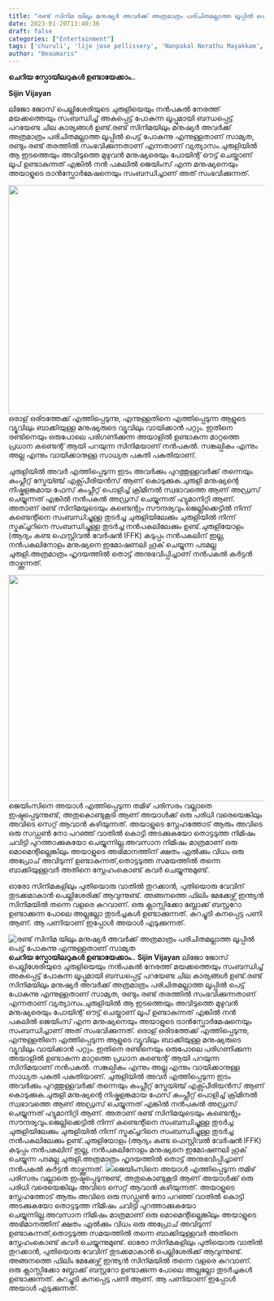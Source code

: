 ```yaml
---
title: "രണ്ട് സിനിമ യിലും മനുഷ്യർ അവർക്ക് അത്രമാത്രം പരിചിതമല്ലാത്ത ലൂപ്പിൽ പെട്ട് പോകുന്നു എന്നുള്ളതാണ് സാമ്യത"
date: 2023-01-20T13:40:36
draft: false
categories: ["Entertainment"]
tags: ['churuli', 'lijo jose pellissery', 'Nanpakal Nerathu Mayakkam', 'Sijin Vijayan']
author: "Beaumaris"
---
```


<strong>ചെറിയ സ്പോയിലറുകൾ ഉണ്ടായേക്കാം..</strong>

<strong>Sijin Vijayan</strong>

ലിജോ ജോസ് പെല്ലിശേരിയുടെ ചുരുളിയെയും നൻപകൽ നേരത്ത് മയക്കത്തെയും സംബന്ധിച്ച് അകപ്പെട്ട് പോകുന്ന ലൂപ്പുമായി ബന്ധപ്പെട്ട് പറയേണ്ട ചില കാര്യങ്ങൾ ഉണ്ട്.രണ്ട് സിനിമയിലും മനുഷ്യർ അവർക്ക് അത്രമാത്രം പരിചിതമല്ലാത്ത ലൂപ്പിൽ പെട്ട് പോകുന്നു എന്നുള്ളതാണ് സാമ്യത, രണ്ടും രണ്ട് തരത്തിൽ സംഭവിക്കുന്നതാണ് എന്നതാണ് വ്യത്യാസം.ചുരുളിയിൽ ആ ഇടത്തെയും അവിടുത്തെ മുഴുവൻ മനുഷ്യരെയും പോയിന്റ് ഔട്ട് ചെയ്താണ് ലൂപ് ഉണ്ടാകുന്നത് എങ്കിൽ നൻ പകലിൽ ജെയിംസ് എന്ന മനുഷ്യനെയും അയാളുടെ ട്രാൻസ്ഫോർമേഷനെയും സംബന്ധിച്ചാണ് അത് സംഭവിക്കുന്നത്.

<img class="size-large wp-image-380144 aligncenter" src="https://cdn.boolokam.com/articles/2023/01/ds-1-1024x576.jpg" alt="" width="800" height="450" />ഒരാള് ഒരിടത്തേക്ക് എത്തിപ്പെടുന്നു, എന്നുള്ളതിനെ എത്തിപ്പെടുന്ന ആളുടെ വ്യൂവിലും ബാക്കിയുള്ള മനുഷ്യരുടെ വ്യൂവിലും വായിക്കാൻ പറ്റും. ഇതിനെ രണ്ടിനെയും ഒരുപോലെ പരിഗണിക്കുന്ന അയാളിൽ ഉണ്ടാകുന്ന മാറ്റത്തെ പ്രധാന കണ്ടെന്റ് ആയി പറയുന്ന സിനിമയാണ് നൻപകൽ. സങ്കല്പികം എന്നും അല്ല എന്നും വായിക്കാനുള്ള സാധ്യത പകുതി പകുതിയാണ്.

ചുരുളിയിൽ അവർ എത്തിപ്പെടുന്ന ഇടം അവർക്കും പുറത്തുള്ളവർക്ക് തന്നെയും കംപ്ലീറ്റ് സ്ട്രേയ്ഞ്ച് എക്സ്പീരിയൻസ് ആണ് കൊടുക്കുക.ചുരുളി മനുഷ്യന്റെ നിഷ്കളങ്കമായ ഫേസ് കംപ്ലീറ്റ് പൊളിച്ച് ക്രിമിനൽ സ്വഭാവത്തെ ആണ് അഡ്രസ് ചെയ്യുന്നത് എങ്കിൽ നൻപകൽ അഡ്രസ് ചെയ്യുന്നത് ഹ്യുമാനിറ്റി ആണ്. അതാണ്‌ രണ്ട് സിനിമയുടെയും കണ്ടെന്റും സൗന്ദര്യവും.ജെല്ലിക്കെട്ടിൽ നിന്ന് കണ്ടെന്റിനെ സംബന്ധിച്ചുള്ള തുടർച്ച ചുരുളിയിലേക്കും ചുരുളിയിൽ നിന്ന് സ്ട്രക്ച്ചറിനെ സംബന്ധിച്ചുള്ള തുടർച്ച നൻപകലിലേക്കും ഉണ്ട്.ചുരുളിയോളം (ആദ്യം കണ്ട ഫെസ്റ്റിവൽ വേർഷൻ IFFK) കടുപ്പം നൻപകലിന് ഇല്ല, നൻപകലിനോളം മനുഷ്യനെ ഇമോഷണലി ഹൂക് ചെയ്യുന്ന പടമല്ല ചുരുളി.അത്രമാത്രം ഹൃദയത്തിൽ തൊട്ട് അനുഭവിപ്പിച്ചാണ് നൻപകൽ കർട്ടൻ താഴ്ത്തുന്നത്.

<img class="size-large wp-image-380145 aligncenter" src="https://cdn.boolokam.com/articles/2023/01/ddqqq-1024x569.webp" alt="" width="800" height="445" />ജെയിംസിനെ അയാൾ എത്തിപ്പെടുന്ന തമിഴ് പരിസരം വല്ലാതെ ഇഷ്ടപ്പെടുന്നുണ്ട്, അതുകൊണ്ടുകൂടി ആണ് അയാൾക്ക് ഒരു പരിധി വരെയെങ്കിലും അവിടെ സെറ്റ് ആവാൻ കഴിയുന്നത്. അയാളുടെ സ്നേഹത്തോട് ആരും അവിടെ ഒരു സഡ്ഡൺ നോ പറഞ്ഞ് വാതിൽ കൊട്ടി അടക്കുകയോ തൊട്ടടുത്ത നിമിഷം ചവിട്ടി പുറത്താക്കുകയോ ചെയ്യുന്നില്ല.അവസാന നിമിഷം മാത്രമാണ് ഒരു മൊമെന്റില്ലെങ്കിലും അയാളുടെ അഭിമാനത്തിന് ക്ഷതം ഏൽക്കും വിധം ഒരു അപ്രോച് അവിടുന്ന് ഉണ്ടാകുന്നത്,തൊട്ടടുത്ത സമയത്തിൽ തന്നെ ബാക്കിയുള്ളവർ അതിനെ സ്നേഹംകൊണ്ട് കവർ ചെയ്യുന്നുമുണ്ട്.

ഓരോ സിനിമകളിലും പുതിയൊരു വാതിൽ തുറക്കാൻ, പുതിയൊരു വേവിന് തുടക്കമാകാൻ പെല്ലിശേരിക്ക് ആവുന്നുണ്ട്. അങ്ങനത്തെ ഫിലിം മേക്കേഴ്സ് ഇന്ത്യൻ സിനിമയിൽ തന്നെ വളരെ കുറവാണ്. ഒരു ക്ലാസ്സിക്കോ ബ്ലോക്ക് ബസ്റ്ററോ ഉണ്ടാക്കുന്ന പോലെ അല്ലല്ലോ തുടർച്ചകൾ ഉണ്ടാക്കുന്നത്. കുറച്ചൂടി കനപ്പെട്ട പണി ആണ്. ആ പണിയാണ് ഇപ്പോൾ അയാൾ എടുക്കുന്നത്.


![രണ്ട് സിനിമ യിലും മനുഷ്യർ അവർക്ക് അത്രമാത്രം പരിചിതമല്ലാത്ത ലൂപ്പിൽ പെട്ട് പോകുന്നു എന്നുള്ളതാണ് സാമ്യത](https://cdn.boolokam.com/articles/2023/01/ds-1-1024x576.jpg)**ചെറിയ സ്പോയിലറുകൾ ഉണ്ടായേക്കാം..** **Sijin Vijayan** ലിജോ ജോസ് പെല്ലിശേരിയുടെ ചുരുളിയെയും നൻപകൽ നേരത്ത് മയക്കത്തെയും സംബന്ധിച്ച് അകപ്പെട്ട് പോകുന്ന ലൂപ്പുമായി ബന്ധപ്പെട്ട് പറയേണ്ട ചില കാര്യങ്ങൾ ഉണ്ട്.രണ്ട് സിനിമയിലും മനുഷ്യർ അവർക്ക് അത്രമാത്രം പരിചിതമല്ലാത്ത ലൂപ്പിൽ പെട്ട് പോകുന്നു എന്നുള്ളതാണ് സാമ്യത, രണ്ടും രണ്ട് തരത്തിൽ സംഭവിക്കുന്നതാണ് എന്നതാണ് വ്യത്യാസം.ചുരുളിയിൽ ആ ഇടത്തെയും അവിടുത്തെ മുഴുവൻ മനുഷ്യരെയും പോയിന്റ് ഔട്ട് ചെയ്താണ് ലൂപ് ഉണ്ടാകുന്നത് എങ്കിൽ നൻ പകലിൽ ജെയിംസ് എന്ന മനുഷ്യനെയും അയാളുടെ ട്രാൻസ്ഫോർമേഷനെയും സംബന്ധിച്ചാണ് അത് സംഭവിക്കുന്നത്. ഒരാള് ഒരിടത്തേക്ക് എത്തിപ്പെടുന്നു, എന്നുള്ളതിനെ എത്തിപ്പെടുന്ന ആളുടെ വ്യൂവിലും ബാക്കിയുള്ള മനുഷ്യരുടെ വ്യൂവിലും വായിക്കാൻ പറ്റും. ഇതിനെ രണ്ടിനെയും ഒരുപോലെ പരിഗണിക്കുന്ന അയാളിൽ ഉണ്ടാകുന്ന മാറ്റത്തെ പ്രധാന കണ്ടെന്റ് ആയി പറയുന്ന സിനിമയാണ് നൻപകൽ. സങ്കല്പികം എന്നും അല്ല എന്നും വായിക്കാനുള്ള സാധ്യത പകുതി പകുതിയാണ്. ചുരുളിയിൽ അവർ എത്തിപ്പെടുന്ന ഇടം അവർക്കും പുറത്തുള്ളവർക്ക് തന്നെയും കംപ്ലീറ്റ് സ്ട്രേയ്ഞ്ച് എക്സ്പീരിയൻസ് ആണ് കൊടുക്കുക.ചുരുളി മനുഷ്യന്റെ നിഷ്കളങ്കമായ ഫേസ് കംപ്ലീറ്റ് പൊളിച്ച് ക്രിമിനൽ സ്വഭാവത്തെ ആണ് അഡ്രസ് ചെയ്യുന്നത് എങ്കിൽ നൻപകൽ അഡ്രസ് ചെയ്യുന്നത് ഹ്യുമാനിറ്റി ആണ്. അതാണ്‌ രണ്ട് സിനിമയുടെയും കണ്ടെന്റും സൗന്ദര്യവും.ജെല്ലിക്കെട്ടിൽ നിന്ന് കണ്ടെന്റിനെ സംബന്ധിച്ചുള്ള തുടർച്ച ചുരുളിയിലേക്കും ചുരുളിയിൽ നിന്ന് സ്ട്രക്ച്ചറിനെ സംബന്ധിച്ചുള്ള തുടർച്ച നൻപകലിലേക്കും ഉണ്ട്.ചുരുളിയോളം (ആദ്യം കണ്ട ഫെസ്റ്റിവൽ വേർഷൻ IFFK) കടുപ്പം നൻപകലിന് ഇല്ല, നൻപകലിനോളം മനുഷ്യനെ ഇമോഷണലി ഹൂക് ചെയ്യുന്ന പടമല്ല ചുരുളി.അത്രമാത്രം ഹൃദയത്തിൽ തൊട്ട് അനുഭവിപ്പിച്ചാണ് നൻപകൽ കർട്ടൻ താഴ്ത്തുന്നത്. ![](https://cdn.boolokam.com/articles/2023/01/ddqqq-1024x569.webp)ജെയിംസിനെ അയാൾ എത്തിപ്പെടുന്ന തമിഴ് പരിസരം വല്ലാതെ ഇഷ്ടപ്പെടുന്നുണ്ട്, അതുകൊണ്ടുകൂടി ആണ് അയാൾക്ക് ഒരു പരിധി വരെയെങ്കിലും അവിടെ സെറ്റ് ആവാൻ കഴിയുന്നത്. അയാളുടെ സ്നേഹത്തോട് ആരും അവിടെ ഒരു സഡ്ഡൺ നോ പറഞ്ഞ് വാതിൽ കൊട്ടി അടക്കുകയോ തൊട്ടടുത്ത നിമിഷം ചവിട്ടി പുറത്താക്കുകയോ ചെയ്യുന്നില്ല.അവസാന നിമിഷം മാത്രമാണ് ഒരു മൊമെന്റില്ലെങ്കിലും അയാളുടെ അഭിമാനത്തിന് ക്ഷതം ഏൽക്കും വിധം ഒരു അപ്രോച് അവിടുന്ന് ഉണ്ടാകുന്നത്,തൊട്ടടുത്ത സമയത്തിൽ തന്നെ ബാക്കിയുള്ളവർ അതിനെ സ്നേഹംകൊണ്ട് കവർ ചെയ്യുന്നുമുണ്ട്. ഓരോ സിനിമകളിലും പുതിയൊരു വാതിൽ തുറക്കാൻ, പുതിയൊരു വേവിന് തുടക്കമാകാൻ പെല്ലിശേരിക്ക് ആവുന്നുണ്ട്. അങ്ങനത്തെ ഫിലിം മേക്കേഴ്സ് ഇന്ത്യൻ സിനിമയിൽ തന്നെ വളരെ കുറവാണ്. ഒരു ക്ലാസ്സിക്കോ ബ്ലോക്ക് ബസ്റ്ററോ ഉണ്ടാക്കുന്ന പോലെ അല്ലല്ലോ തുടർച്ചകൾ ഉണ്ടാക്കുന്നത്. കുറച്ചൂടി കനപ്പെട്ട പണി ആണ്. ആ പണിയാണ് ഇപ്പോൾ അയാൾ എടുക്കുന്നത്.

